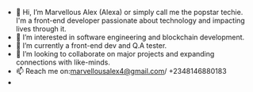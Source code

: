 - 👋 Hi, I’m Marvellous Alex (Alexa) or simply call me the popstar techie. I'm a front-end developer passionate about technology and impacting lives through it.
- 👀 I’m interested in software engineering and blockchain development.
- 🌱 I’m currently a front-end dev and Q.A tester. 
- 💞️ I’m looking to collaborate on major projects and expanding connections with like-minds. 
- 📫 Reach me on:marvellousalex4@gmail.com/ +2348146880183
- 
